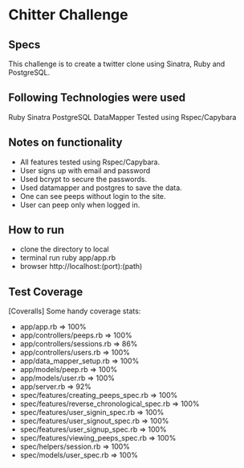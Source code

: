 Chitter Challenge
=================
Specs
-----
This challenge is to create a twitter clone using Sinatra, Ruby and PostgreSQL. 

Following Technologies were used
--------------------------------
Ruby
Sinatra
PostgreSQL
DataMapper
Tested using Rspec/Capybara

Notes on functionality
-----------------------
* All features tested using Rspec/Capybara.
* User signs up with email and password
* Used bcrypt to secure the passwords.
* Used datamapper and postgres to save the data.
* One can see peeps without login to the site.
* User can peep only when logged in.

How to run
----------
* clone the directory to local
* terminal run ruby app/app.rb
* browser http://localhost:(port):(path)

Test Coverage
-------------
[Coveralls] Some handy coverage stats:
  * app/app.rb => 100%
  * app/controllers/peeps.rb => 100%
  * app/controllers/sessions.rb => 86%
  * app/controllers/users.rb => 100%
  * app/data_mapper_setup.rb => 100%
  * app/models/peep.rb => 100%
  * app/models/user.rb => 100%
  * app/server.rb => 92%
  * spec/features/creating_peeps_spec.rb => 100%
  * spec/features/reverse_chronological_spec.rb => 100%
  * spec/features/user_signin_spec.rb => 100%
  * spec/features/user_signout_spec.rb => 100%
  * spec/features/user_signup_spec.rb => 100%
  * spec/features/viewing_peeps_spec.rb => 100%
  * spec/helpers/session.rb => 100%
  * spec/models/user_spec.rb => 100%


